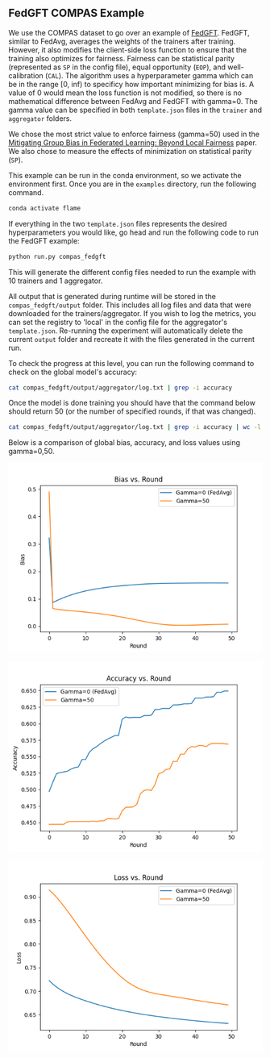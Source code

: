 ## FedGFT COMPAS Example

We use the COMPAS dataset to go over an example of [FedGFT](https://arxiv.org/abs/2305.09931).
FedGFT, similar to FedAvg, averages the weights of the trainers after training.
However, it also modifies the client-side loss function to ensure that the training also optimizes for fairness.
Fairness can be statistical parity (represented as `SP` in the config file), equal opportunity (`EOP`), and well-calibration (`CAL`).
The algorithm uses a hyperparameter gamma which can be in the range [0, inf) to specificy how important minimizing for bias is.
A value of 0 would mean the loss function is not modified, so there is no mathematical difference between FedAvg and FedGFT with gamma=0.
The gamma value can be specified in both `template.json` files in the `trainer` and `aggregator` folders.

We chose the most strict value to enforce fairness (gamma=50) used in the [Mitigating Group Bias in Federated Learning: Beyond Local Fairness](https://arxiv.org/abs/2305.09931) paper.
We also chose to measure the effects of minimization on statistical parity (`SP`).

This example can be run in the conda environment, so we activate the environment first.
Once you are in the `examples` directory, run the following command.

```bash
conda activate flame
```

If everything in the two `template.json` files represents the desired hyperparameters you would like, go head and run the following code to run the FedGFT example:

```bash
python run.py compas_fedgft
```

This will generate the different config files needed to run the example with 10 trainers and 1 aggregator.

All output that is generated during runtime will be stored in the `compas_fedgft/output` folder.
This includes all log files and data that were downloaded for the trainers/aggregator.
If you wish to log the metrics, you can set the registry to 'local' in the config file for the aggregator's `template.json`.
Re-running the experiment will automatically delete the current `output` folder and recreate it with the files generated in the current run.

To check the progress at this level, you can run the following command to check on the global model's accuracy:

```bash
cat compas_fedgft/output/aggregator/log.txt | grep -i accuracy
```

Once the model is done training you should have that the command below should return 50 (or the number of specified rounds, if that was changed).

```bash
cat compas_fedgft/output/aggregator/log.txt | grep -i accuracy | wc -l
```

Below is a comparison of global bias, accuracy, and loss values using gamma=0,50.

![bias](images/bias.png)

![accuracy](images/accuracy.png)

![loss](images/loss.png)
